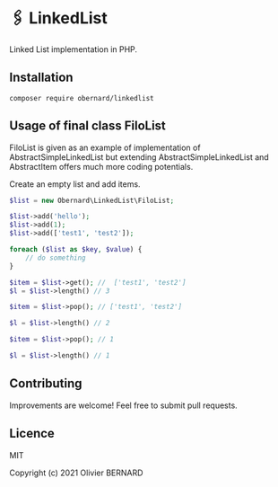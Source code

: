 # 🖇 LinkedList

Linked List implementation in PHP.

## Installation

```shell
composer require obernard/linkedlist
```

## Usage of final class FiloList

FiloList is given as an example of implementation of AbstractSimpleLinkedList but extending AbstractSimpleLinkedList and AbstractItem offers much more coding potentials.

Create an empty list and add items.
```php
$list = new Obernard\LinkedList\FiloList;

$list->add('hello');
$list->add(1);
$list->add(['test1', 'test2']);

foreach ($list as $key, $value) {
    // do something 
}

$item = $list->get(); //  ['test1', 'test2']
$l = $list->length() // 3

$item = $list->pop(); // ['test1', 'test2']

$l = $list->length() // 2

$item = $list->pop(); // 1

$l = $list->length() // 1

```

## Contributing

Improvements are welcome! Feel free to submit pull requests.

## Licence

MIT

Copyright (c) 2021 Olivier BERNARD